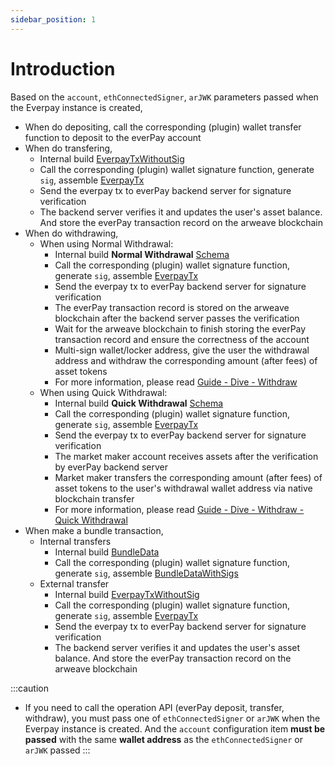 ```yaml
---
sidebar_position: 1
---
```


# Introduction

Based on the `account`, `ethConnectedSigner`, `arJWK` parameters passed when the Everpay instance is created,

* When do depositing, call the corresponding (plugin) wallet transfer function to deposit to the everPay account
* When do transfering,
  * Internal build [EverpayTxWithoutSig](../types#everpaytxwithoutsig)
  * Call the corresponding (plugin) wallet signature function, generate `sig`, assemble [EverpayTx](../types#everpaytx)
  * Send the everpay tx to everPay backend server for signature verification
  * The backend server verifies it and updates the user's asset balance. And store the everPay transaction record on the arweave blockchain
* When do withdrawing,
  * When using Normal Withdrawal:
    * Internal build **Normal Withdrawal** [Schema](../../../guide/dive/withdraw#schema)
    * Call the corresponding (plugin) wallet signature function, generate `sig`, assemble [EverpayTx](../types#everpaytx)
    * Send the everpay tx to everPay backend server for signature verification
    * The everPay transaction record is stored on the arweave blockchain after the backend server passes the verification
    * Wait for the arweave blockchain to finish storing the everPay transaction record and ensure the correctness of the account
    * Multi-sign wallet/locker address, give the user the withdrawal address and withdraw the corresponding amount (after fees) of asset tokens
    * For more information, please read [Guide - Dive - Withdraw](../../../guide/dive/withdraw)
  * When using Quick Withdrawal:
    * Internal build **Quick Withdrawal** [Schema](../../../guide/dive/withdraw#schema-1)
    * Call the corresponding (plugin) wallet signature function, generate `sig`, assemble [EverpayTx](../types#everpaytx)
    * Send the everpay tx to everPay backend server for signature verification
    * The market maker account receives assets after the verification by everPay backend server
    * Market maker transfers the corresponding amount (after fees) of asset tokens to the user's withdrawal wallet address via native blockchain transfer
    * For more information, please read [Guide - Dive - Withdraw - Quick Withdrawal](../../../guide/dive/withdraw#quick-withdrawal)
* When make a bundle transaction,
  * Internal transfers
    * Internal build [BundleData](../types/#bundledata)
    * Call the corresponding (plugin) wallet signature function, generate `sig`, assemble [BundleDataWithSigs](../types#bundledatawithsigs)
  * External transfer
    * Internal build [EverpayTxWithoutSig](../types#everpaytxwithoutsig)
    * Call the corresponding (plugin) wallet signature function, generate `sig`, assemble [EverpayTx](../types#everpaytx)
    * Send the everpay tx to everPay backend server for signature verification
    * The backend server verifies it and updates the user's asset balance. And store the everPay transaction record on the arweave blockchain



:::caution
* If you need to call the operation API (everPay deposit, transfer, withdraw), you must pass one of `ethConnectedSigner` or `arJWK` when the Everpay instance is created. And the `account` configuration item **must be passed** with the same **wallet address** as the `ethConnectedSigner` or `arJWK` passed
:::
